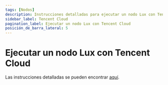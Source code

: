 ```yaml
---
tags: [Nodos]
description: Instrucciones detalladas para ejecutar un nodo Lux con Tencent Cloud
sidebar_label: Tencent Cloud
pagination_label: Ejecutar un nodo Lux con Tencent Cloud
posición_de_barra_lateral: 5
---
```


# Ejecutar un nodo Lux con Tencent Cloud

Las instrucciones detalladas se pueden encontrar [aquí](https://www.tencentcloud.com/dynamic/insights/sample-article/100424).
